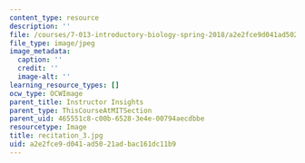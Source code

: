 ```yaml
---
content_type: resource
description: ''
file: /courses/7-013-introductory-biology-spring-2018/a2e2fce9d041ad5021adbac161dc11b9_recitation_3.jpg
file_type: image/jpeg
image_metadata:
  caption: ''
  credit: ''
  image-alt: ''
learning_resource_types: []
ocw_type: OCWImage
parent_title: Instructor Insights
parent_type: ThisCourseAtMITSection
parent_uid: 465551c8-c00b-6528-3e4e-00794aecdbbe
resourcetype: Image
title: recitation_3.jpg
uid: a2e2fce9-d041-ad50-21ad-bac161dc11b9
---
```


